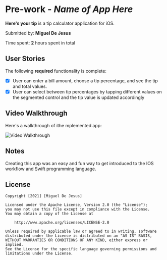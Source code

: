 # Pre-work - *Name of App Here*

**Here's your tip** is a tip calculator application for iOS.

Submitted by: **Miguel De Jesus**

Time spent: **2** hours spent in total

## User Stories

The following **required** functionality is complete:

* [x] User can enter a bill amount, choose a tip percentage, and see the tip and total values.
* [x] User can select between tip percentages by tapping different values on the segmented control and the tip value is updated accordingly

## Video Walkthrough

Here's a walkthrough of ithe mplemented app:

<img src='https://imgur.com/JtXy4gC.gif' title='Video Walkthrough' width='' alt='Video Walkthrough' />

## Notes

Creating this app was an easy and fun way to get introduced to the IOS workflow and Swift programming language. 

## License

    Copyright [2021] [Miguel De Jesus]

    Licensed under the Apache License, Version 2.0 (the "License");
    you may not use this file except in compliance with the License.
    You may obtain a copy of the License at

        http://www.apache.org/licenses/LICENSE-2.0

    Unless required by applicable law or agreed to in writing, software
    distributed under the License is distributed on an "AS IS" BASIS,
    WITHOUT WARRANTIES OR CONDITIONS OF ANY KIND, either express or implied.
    See the License for the specific language governing permissions and
    limitations under the License.

